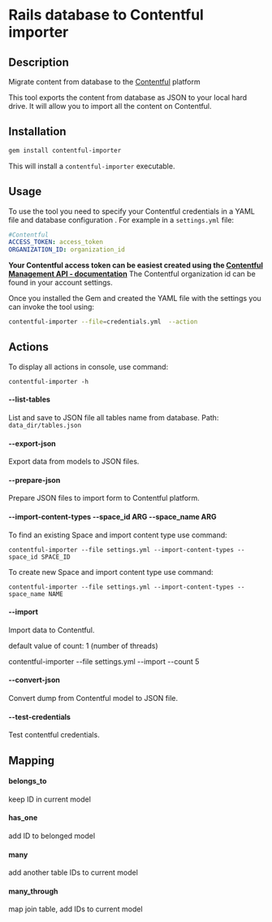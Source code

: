 Rails database to Contentful importer
=================

## Description

Migrate content from database to the [Contentful](https://www.contentful.com) platform

This tool exports the content from database as JSON to your local hard drive. It will allow you to import all the content on Contentful.


## Installation

``` bash
gem install contentful-importer
```

This will install a ```contentful-importer``` executable.

## Usage

To use the tool you need to specify your Contentful credentials in a YAML file and database configuration .
For example in a ```settings.yml``` file:

``` yaml
#Contentful
ACCESS_TOKEN: access_token
ORGANIZATION_ID: organization_id

```

**Your Contentful access token can be easiest created using the [Contentful Management API - documentation](https://www.contentful.com/developers/documentation/content-management-api/#getting-started)**
The Contentful organization id can be found in your account settings.

Once you installed the Gem and created the YAML file with the settings you can invoke the tool using:

``` bash
contentful-importer --file=credentials.yml  --action
```

## Actions
To display all actions in console, use command:
```
contentful-importer -h
```
#### --list-tables

List and save to JSON file all tables name from database. Path: ``` data_dir/tables.json```

#### --export-json

Export data from models to JSON files.

#### --prepare-json

Prepare JSON files to import form to Contentful platform.

#### --import-content-types --space_id ARG --space_name ARG

To find an existing Space and import content type use command:

```
contentful-importer --file settings.yml --import-content-types --space_id SPACE_ID
```

To create new Space and import content type use command:

```
contentful-importer --file settings.yml --import-content-types --space_name NAME
```

#### --import
Import data to Contentful.

default value of count: 1 (number of threads)

contentful-importer --file settings.yml --import --count 5


#### --convert-json

Convert dump from Contentful model to JSON file.

#### --test-credentials

Test contentful credentials.


## Mapping

#### belongs_to
 keep ID in current model

#### has_one
 add ID to belonged model

#### many
 add another table IDs to current model

#### many_through
map join table, add IDs to current model

